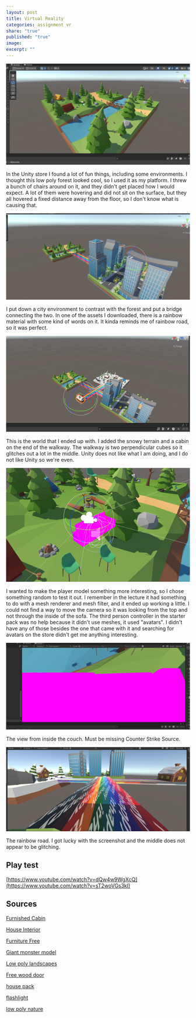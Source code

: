 ```yaml
---
layout: post
title: Virtual Reality
categories: assignment vr
share: "true"
published: "true"
image:
excerpt: ""
---
```


![box](/assets/images/unity/1.png)

In the Unity store I found a lot of fun things, including some environments. I thought this low poly forest looked cool, so I used it as my platform. I threw a bunch of chairs around on it, and they didn't get placed how I would expect. A lot of them were hovering and did not sit on the surface, but they all hovered a fixed distance away from the floor, so I don't know what is causing that.

![box](/assets/images/unity/2.png)

I put down a city environment to contrast with the forest and put a bridge connecting the two. In one of the assets I downloaded, there is a rainbow material with some kind of words on it. It kinda reminds me of rainbow road, so it was perfect.

![box](/assets/images/unity/3.png)

This is the world that I ended up with. I added the snowy terrain and a cabin on the end of the walkway. The walkway is two perpendicular cubes so it glitches out a lot in the middle. Unity does not like what I am doing, and I do not like Unity so we're even. 

![box](/assets/images/unity/4.png)

I wanted to make the player model something more interesting, so I chose something random to test it out. I remember in the lecture it had something to do with a mesh renderer and mesh filter, and it ended up working a little. I could not find a way to move the camera so it was looking from the top and not through the inside of the sofa. The third person controller in the starter pack was no help because it didn't use meshes, it used "avatars". I didn't have any of those besides the one that came with it and searching for avatars on the store didn't get me anything interesting.

![box](/assets/images/unity/5.png)

The view from inside the couch. Must be missing Counter Strike Source.

![box](/assets/images/unity/6.png)

The rainbow road. I got lucky with the screenshot and the middle does not appear to be glitching.

## Play test

[https://www.youtube.com/watch?v=dQw4w9WgXcQ](https://www.youtube.com/watch?v=sT2woVGs3kI)

## Sources

[Furnished Cabin](https://assetstore.unity.com/packages/3d/environments/urban/furnished-cabin-71426)

[House Interior](https://assetstore.unity.com/packages/3d/props/interior/house-interior-free-258782)

[Furniture Free](https://assetstore.unity.com/packages/3d/props/furniture/furniture-free-260522)

[Giant monster model](https://assetstore.unity.com/packages/3d/characters/humanoids/giant-monster-model-golem-278960)

[Low poly landscapes](https://assetstore.unity.com/packages/3d/environments/landscapes/low-poly-atmospheric-locations-pack-278928)

[Free wood door](https://assetstore.unity.com/packages/3d/props/interior/free-wood-door-pack-280509)

[house pack](https://assetstore.unity.com/packages/3d/environments/house-pack-35346)

[flashlight](https://assetstore.unity.com/packages/3d/props/electronics/flashlight-18972)

[low poly nature](https://assetstore.unity.com/packages/3d/environments/landscapes/low-poly-nature-pack-lite-288596)

